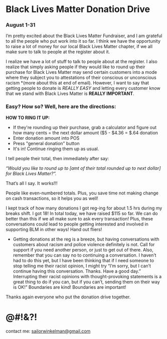 # Black Lives Matter Donation Drive
### August 1-31

I’m pretty excited about the Black Lives Matter Fundraiser, and I am grateful to all the people who put work into it so far. I think we have the opportunity to raise a lot of money for our local Black Lives Matter chapter, if we all make sure to talk to people at the register about it.

I realize we have a lot of stuff to talk to people about at the register. I also realize that simply asking people if they would like to round up their purchase for Black Lives Matter may send certain customers into a mode where they subject you to attestations of their conscious or unconscious racism *(more about this at end of email). However, I want to say that getting people to donate is _REALLY EASY_ and letting every customer know that we stand with Black Lives Matter is **REALLY IMPORTANT**.

### Easy? How so? Well, here are the directions:

**HOW TO RING IT UP:**

* If they're rounding up their purchase, grab a calculator and figure out how many cents = the next dollar amount ($5 - $4.36 = $.64 donation
* Enter donation amount into POS
* Press "general donation" button
* It's in! Continue ringing them up as usual.

I tell people their total, then immediately after say:

 _“Would you like to round up to \[amt of their total rounded up to next dollar\] for Black Lives Matter?”._

That’s all I say. It works!!!

People like even-numbered totals. Plus, you save time not making change on cash transactions, so it helps you as well!

I kept track of how many donations I got reg-ing for about 1.5 hrs during my breaks shift. I got 18! In total today, we have raised $115 so far. We can do better than this if we all make sure to ask every transaction! Plus, these conversations could lead to people getting interested and involved in supporting BLM in other ways! Hand out fliers!

* Getting donations at the reg is a breeze, but having conversations with customers about racism and police violence definitely is not. Call for support if you need another person, or just to get out of there. Also, remember that you can say no to continuing a conversation. I haven’t had to do this yet, but I have been thinking that if I need someone to stop telling me their racist opinion, I might try “I’m sorry, but I can’t continue having this conversation. Thanks. Have a good day.” Interrupting their racist opinions with thought-provoking statements is a great thing to do if you can, but if you can’t, sending them on their way is OK!”  Boundaries are kind! Boundaries are important!

Thanks again everyone who put the donation drive together.




# \@#!&?!
contact me: <sailorwinkelman@gmail.com>
